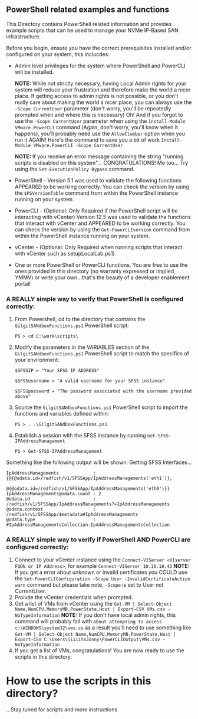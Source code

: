 ## PowerShell related examples and functions
This Directory contains PowerShell related information and provides example scripts that can be used to manage your NVMe IP-Based SAN infrastructure.

Before you begin, ensure you have the correct prerequisites installed and/or configured on your system, this inclucdes:
- Admin level privileges for the system where PowerShell and PowerCLI will be installed. 

     **NOTE:** While not strictly necessary, having Local Admin rights for your system will reduce your frustration and therefore make the world a nicer place. If getting access to admin rights is not possible, or you don't really care about making the world a nicer place, you can always use the `-Scope CurrentUser` parameter (don't worry, you'll be repeatedly prompted when and where this is necessary) Oh! And if you forgot to use the `-Scope CurrentUser` parameter when using the `Install-Module VMware.PowerCLI` command (Again, don't worry, you'll know when it happens), you'll probably need use the `AllowClobber` option when you run it AGAIN! Here's the command to save you a bit of work `Install-Module VMware.PowerCLI -Scope CurrentUser`

     **NOTE:** If you receive an error message containing the string "running scripts is disabled on this system"... CONGRATULATIONS! Me too... Try using the `Set-ExecutionPolicy Bypass` command. 
- PowerShell - Version 5.1 was used to validate the following functions APPEARED to be working correctly. You can check the version by using the `$PSVersionTable` 
command from within the PowerShell instance running on your system.
- PowerCLI - (Optional: Only Required if the PowerShell script will be interacting with vCenter) Version 12.5 was used to validate the functions that interact with vCenter and APPEARED to be working correctly. You can check the version by using the `Get-PowerCLIversion` command from within the PowerShell instance running on your system.
- vCenter - (Optional: Only Required when running scripts that interact with vCenter such as setupLocalLab.ps1) 
- One or more PowerShell or PowerCLI functions.  You are free to use the ones provided in this directory (no warranty expressed or implied, YMMV) or write your own...that's the beauty of a developer enablement portal!

### A REALLY simple way to verify that PowerShell is configured correctly:
1. From Powershell, cd to the directory that contains the `GilgitSANdboxFunctions.ps1` PowerShell script:

    `PS > cd C:\work\scripts\`

2. Modify the parameters in the VARIABLES section of the `GilgitSANdboxFunctions.ps1` PowerShell script to match the specifics of your environment:

    `$SFSSIP = "Your SFSS IP ADDRESS"`
    
    `$SFSSusername = "A valid username for your SFSS instance"`
    
    `$SFSSpassword = "The password associated with the username provided above"`
    
3. Source the `GilgitSANdboxFunctions.ps1` PowerShell script to import the functions and variables defined within:

    `PS > . .\GilgitSANdboxFunctions.ps1`

4. Establish a session with the SFSS instance by running `Get-SFSS-IPAddressManagement`

    `PS > Get-SFSS-IPAddressManagement`

Something like the following output will be shown:
    Getting SFSS Interfaces...


    IpAddressManagements             : {@{@odata.id=/redfish/v1/SFSSApp/IpAddressManagements('eth1')},
                                   @{@odata.id=/redfish/v1/SFSSApp/IpAddressManagements('eth0')}}
    IpAddressManagements@odata.count : 2
    @odata.id                        : /redfish/v1/SFSSApp/IpAddressManagements?=IpAddressManagements
    @odata.context                   : /redfish/v1/SFSSApp/$metadata#IpAddressManagements
    @odata.type                      : #IpAddressManagementsCollection.IpAddressManagementsCollection

### A REALLY simple way to verify if PowerShell AND PowerCLI are configured correctly:
1. Connect to your vCenter instance using the `Connect-VIServer <VIserver FQDN or IP Address>`, for example `Connect-VIServer 10.10.10.42`
     **NOTE:** If you get a error about unknown or invalid certificates you COULD use the 
`Set-PowerCLIConfiguration -Scope User -InvalidCertificateAction warn` command but please take note, `-Scope` is set to User not CurrentUser.
2. Proivde the vCenter credentials when prompted.
3. Get a list of VMs from vCenter using the `Get-VM | Select-Object Name,NumCPU,MemoryMB,PowerState,Host | Export-CSV VMs.csv -NoTypeInformation`
     **NOTE:** If you don't have local admin rights, this command will probably fail with `about attempting to access c:\WINDOWS\system32\vms.cs` as a result you'll need to use
something like `Get-VM | Select-Object Name,NumCPU,MemoryMB,PowerState,Host | Export-CSV C:\Users\iiiiitsJonny\PowerCLIOutput\VMs.csv -NoTypeInformation` 
4. If you get a list of VMs, congratulations! You are now ready to use the scripts in this directory.

# How to use the scripts in this directory?
...Stay tuned for scripts and more instructions
